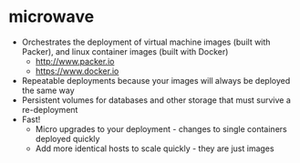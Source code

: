 microwave
=========



- Orchestrates the deployment of virtual machine images (built with Packer), and linux container images (built with Docker)
	- http://www.packer.io
	- https://www.docker.io
- Repeatable deployments because your images will always be deployed the same way
- Persistent volumes for databases and other storage that must survive a re-deployment
- Fast! 
	- Micro upgrades to your deployment - changes to single containers deployed quickly
	- Add more identical hosts to scale quickly - they are just images


